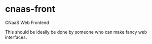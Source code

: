 # cnaas-front
CNaaS Web Frontend

This should be ideally be done by someone who can make fancy web interfaces. 
